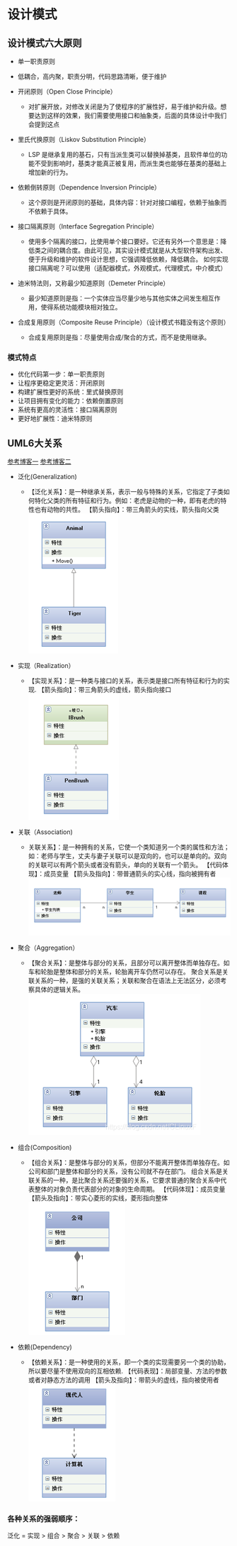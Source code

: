 # 设计模式
## 设计模式六大原则
- 单一职责原则
 * 低耦合，高内聚，职责分明，代码思路清晰，便于维护
- 开闭原则（Open Close Principle）
    * 对扩展开放，对修改关闭是为了使程序的扩展性好，易于维护和升级。想要达到这样的效果，我们需要使用接口和抽象类，后面的具体设计中我们会提到这点
- 里氏代换原则（Liskov Substitution Principle）
	* LSP 是继承复用的基石，只有当派生类可以替换掉基类，且软件单位的功能不受到影响时，基类才能真正被复用，而派生类也能够在基类的基础上增加新的行为。
- 依赖倒转原则（Dependence Inversion Principle）
	* 这个原则是开闭原则的基础，具体内容：针对对接口编程，依赖于抽象而不依赖于具体。
- 接口隔离原则（Interface Segregation Principle）
	* 使用多个隔离的接口，比使用单个接口要好。它还有另外一个意思是：降低类之间的耦合度。由此可见，其实设计模式就是从大型软件架构出发、便于升级和维护的软件设计思想，它强调降低依赖，降低耦合。
	如何实现接口隔离呢？可以使用（适配器模式，外观模式，代理模式，中介模式）
- 迪米特法则，又称最少知道原则（Demeter Principle）
	* 最少知道原则是指：一个实体应当尽量少地与其他实体之间发生相互作用，使得系统功能模块相对独立。

- 合成复用原则（Composite Reuse Principle）（设计模式书籍没有这个原则）
	* 合成复用原则是指：尽量使用合成/聚合的方式，而不是使用继承。

### 模式特点
- 优化代码第一步：单一职责原则
- 让程序更稳定更灵活：开闭原则
- 构建扩展性更好的系统：里式替换原则
- 让项目拥有变化的能力：依赖倒置原则
- 系统有更高的灵活性：接口隔离原则
- 更好地扩展性：迪米特原则

## UML6大关系

  [参考博客一](https://www.runoob.com)
  [参考博客二](https://blog.csdn.net/mike_caoyong/article/details/42563867)
 
- 泛化(Generalization)
	* 【泛化关系】：是一种继承关系，表示一般与特殊的关系，它指定了子类如何特化父类的所有特征和行为。例如：老虎是动物的一种，即有老虎的特性也有动物的共性。
		【箭头指向】：带三角箭头的实线，箭头指向父类
		 ![Generalization UML](https://github.com/bxdcpp/DesignPatterns/blob/master/doc/Generalization.png  "Generalization UML")
		 
- 实现（Realization）
	* 【实现关系】：是一种类与接口的关系，表示类是接口所有特征和行为的实现.
       【箭头指向】：带三角箭头的虚线，箭头指向接口
	    ![Realization UML](https://github.com/bxdcpp/DesignPatterns/blob/master/doc/realization.png  "Realization UML")
- 关联（Association)
	* 关联关系】：是一种拥有的关系，它使一个类知道另一个类的属性和方法；如：老师与学生，丈夫与妻子关联可以是双向的，也可以是单向的。双向的关联可以有两个箭头或者没有箭头，单向的关联有一个箭头。
		【代码体现】：成员变量
		【箭头及指向】：带普通箭头的实心线，指向被拥有者
		![Association UML](https://github.com/bxdcpp/DesignPatterns/blob/master/doc/association.png  "Association UML")
- 聚合（Aggregation）
	* 【聚合关系】：是整体与部分的关系，且部分可以离开整体而单独存在。如车和轮胎是整体和部分的关系，轮胎离开车仍然可以存在。
		聚合关系是关联关系的一种，是强的关联关系；关联和聚合在语法上无法区分，必须考察具体的逻辑关系。
		 ![Aggregation UML](https://github.com/bxdcpp/DesignPatterns/blob/master/doc/aggregation.png  "Aggregation UML")
- 组合(Composition)
	*	【组合关系】：是整体与部分的关系，但部分不能离开整体而单独存在。如公司和部门是整体和部分的关系，没有公司就不存在部门。
			组合关系是关联关系的一种，是比聚合关系还要强的关系，它要求普通的聚合关系中代表整体的对象负责代表部分的对象的生命周期。
			【代码体现】：成员变量
			【箭头及指向】：带实心菱形的实线，菱形指向整体
			 ![Composition UML](https://github.com/bxdcpp/DesignPatterns/blob/master/doc/composition.png  "Composition UML")

- 依赖(Dependency)
	*  【依赖关系】：是一种使用的关系，即一个类的实现需要另一个类的协助，所以要尽量不使用双向的互相依赖.
		【代码表现】：局部变量、方法的参数或者对静态方法的调用
		【箭头及指向】：带箭头的虚线，指向被使用者
		 ![Dependency UML](https://github.com/bxdcpp/DesignPatterns/blob/master/doc/dependency.png  "Dependency UML")
### 各种关系的强弱顺序：
泛化 = 实现 > 组合 > 聚合 > 关联 > 依赖
